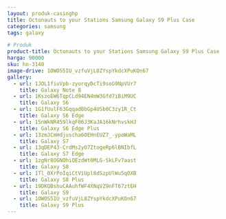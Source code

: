 ```yaml
---
layout: produk-casinghp
title: Octonauts to your Stations Samsung Galaxy S9 Plus Case
categories: samsung
tags: galaxy

# Produk
product-title: Octonauts to your Stations Samsung Galaxy S9 Plus Case
harga: 90000
sku: hn-3140
image-drive: 1OWOS5IU_vzfuVjL8ZYspYkdcXPuKOn67
gallery:
  - url: 1JOL1fiuVpb-zyorqyDcTi9soG9NpVUr7
    title: Galaxy Note 8
  - url: 1KszoEW6TqpCLd94EN4mW3Gfd7iBiM9UC
    title: Galaxy S6
  - url: 1G1fUulF63GqqadBbGp4USb0C3zy1R_Ct
    title: Galaxy S6 Edge
  - url: 15nWkNR459lkqF06J3KaJA16kNrhvskHJ
    title: Galaxy S6 Edge Plus
  - url: 13zmJCmHdjuscha6OEHnEUZ7_-ypoWaML
    title: Galaxy S7
  - url: 13qDEP43-CrdMs2yO7ZtogeRp6lBNIbfL
    title: Galaxy S7 Edge
  - url: 1zgNr8OGNOhiQEzdWt0MLG-SkLFv7aast
    title: Galaxy S8
  - url: 1Tl_0XrPoIqiCtViUpl8dSzpUlWu5qOXB
    title: Galaxy S8 Plus
  - url: 19DKQBshuCAAuhfWF4XNqVZ9nFT67ztEH
    title: Galaxy S9
  - url: 1OWOS5IU_vzfuVjL8ZYspYkdcXPuKOn67
    title: Galaxy S9 Plus
---
```

